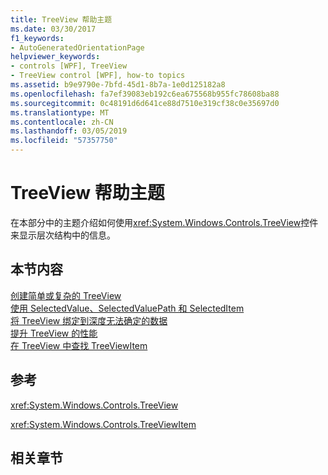 ```yaml
---
title: TreeView 帮助主题
ms.date: 03/30/2017
f1_keywords:
- AutoGeneratedOrientationPage
helpviewer_keywords:
- controls [WPF], TreeView
- TreeView control [WPF], how-to topics
ms.assetid: b9e9790e-7bfd-45d1-8b7a-1e0d125182a8
ms.openlocfilehash: fa7ef39083eb192c6ea675568b955fc78608ba88
ms.sourcegitcommit: 0c48191d6d641ce88d7510e319cf38c0e35697d0
ms.translationtype: MT
ms.contentlocale: zh-CN
ms.lasthandoff: 03/05/2019
ms.locfileid: "57357750"
---
```

# <a name="treeview-how-to-topics"></a>TreeView 帮助主题
在本部分中的主题介绍如何使用<xref:System.Windows.Controls.TreeView>控件来显示层次结构中的信息。  
  
## <a name="in-this-section"></a>本节内容  
 [创建简单或复杂的 TreeView](how-to-create-simple-or-complex-treeviews.md)  
  [使用 SelectedValue、SelectedValuePath 和 SelectedItem](how-to-use-selectedvalue-selectedvaluepath-and-selecteditem.md)  
  [将 TreeView 绑定到深度无法确定的数据](how-to-bind-a-treeview-to-data-that-has-an-indeterminable-depth.md)  
  [提升 TreeView 的性能](how-to-improve-the-performance-of-a-treeview.md)  
  [在 TreeView 中查找 TreeViewItem](how-to-find-a-treeviewitem-in-a-treeview.md)  
  
## <a name="reference"></a>参考  
 <xref:System.Windows.Controls.TreeView>  
  
 <xref:System.Windows.Controls.TreeViewItem>  
  
## <a name="related-sections"></a>相关章节
